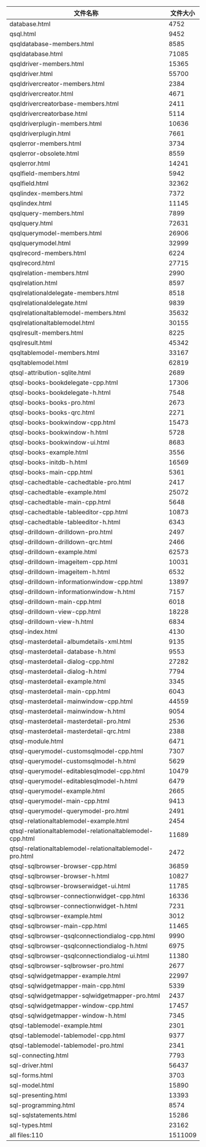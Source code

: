 文件名称 | 文件大小
---|---
database.html|4752
qsql.html|9452
qsqldatabase-members.html|8585
qsqldatabase.html|71085
qsqldriver-members.html|15365
qsqldriver.html|55700
qsqldrivercreator-members.html|2384
qsqldrivercreator.html|4671
qsqldrivercreatorbase-members.html|2411
qsqldrivercreatorbase.html|5114
qsqldriverplugin-members.html|10636
qsqldriverplugin.html|7661
qsqlerror-members.html|3734
qsqlerror-obsolete.html|8559
qsqlerror.html|14241
qsqlfield-members.html|5942
qsqlfield.html|32362
qsqlindex-members.html|7372
qsqlindex.html|11145
qsqlquery-members.html|7899
qsqlquery.html|72631
qsqlquerymodel-members.html|26906
qsqlquerymodel.html|32999
qsqlrecord-members.html|6224
qsqlrecord.html|27715
qsqlrelation-members.html|2990
qsqlrelation.html|8597
qsqlrelationaldelegate-members.html|8518
qsqlrelationaldelegate.html|9839
qsqlrelationaltablemodel-members.html|35632
qsqlrelationaltablemodel.html|30155
qsqlresult-members.html|8225
qsqlresult.html|45342
qsqltablemodel-members.html|33167
qsqltablemodel.html|62819
qtsql-attribution-sqlite.html|2689
qtsql-books-bookdelegate-cpp.html|17306
qtsql-books-bookdelegate-h.html|7548
qtsql-books-books-pro.html|2673
qtsql-books-books-qrc.html|2271
qtsql-books-bookwindow-cpp.html|15473
qtsql-books-bookwindow-h.html|5728
qtsql-books-bookwindow-ui.html|8683
qtsql-books-example.html|3556
qtsql-books-initdb-h.html|16569
qtsql-books-main-cpp.html|5361
qtsql-cachedtable-cachedtable-pro.html|2417
qtsql-cachedtable-example.html|25072
qtsql-cachedtable-main-cpp.html|5648
qtsql-cachedtable-tableeditor-cpp.html|10873
qtsql-cachedtable-tableeditor-h.html|6343
qtsql-drilldown-drilldown-pro.html|2497
qtsql-drilldown-drilldown-qrc.html|2466
qtsql-drilldown-example.html|62573
qtsql-drilldown-imageitem-cpp.html|10031
qtsql-drilldown-imageitem-h.html|6532
qtsql-drilldown-informationwindow-cpp.html|13897
qtsql-drilldown-informationwindow-h.html|7157
qtsql-drilldown-main-cpp.html|6018
qtsql-drilldown-view-cpp.html|18228
qtsql-drilldown-view-h.html|6834
qtsql-index.html|4130
qtsql-masterdetail-albumdetails-xml.html|9135
qtsql-masterdetail-database-h.html|9553
qtsql-masterdetail-dialog-cpp.html|27282
qtsql-masterdetail-dialog-h.html|7794
qtsql-masterdetail-example.html|3345
qtsql-masterdetail-main-cpp.html|6043
qtsql-masterdetail-mainwindow-cpp.html|44559
qtsql-masterdetail-mainwindow-h.html|9054
qtsql-masterdetail-masterdetail-pro.html|2536
qtsql-masterdetail-masterdetail-qrc.html|2388
qtsql-module.html|6471
qtsql-querymodel-customsqlmodel-cpp.html|7307
qtsql-querymodel-customsqlmodel-h.html|5629
qtsql-querymodel-editablesqlmodel-cpp.html|10479
qtsql-querymodel-editablesqlmodel-h.html|6479
qtsql-querymodel-example.html|2665
qtsql-querymodel-main-cpp.html|9413
qtsql-querymodel-querymodel-pro.html|2491
qtsql-relationaltablemodel-example.html|2454
qtsql-relationaltablemodel-relationaltablemodel-cpp.html|11689
qtsql-relationaltablemodel-relationaltablemodel-pro.html|2472
qtsql-sqlbrowser-browser-cpp.html|36859
qtsql-sqlbrowser-browser-h.html|10827
qtsql-sqlbrowser-browserwidget-ui.html|11785
qtsql-sqlbrowser-connectionwidget-cpp.html|16336
qtsql-sqlbrowser-connectionwidget-h.html|7231
qtsql-sqlbrowser-example.html|3012
qtsql-sqlbrowser-main-cpp.html|11465
qtsql-sqlbrowser-qsqlconnectiondialog-cpp.html|9990
qtsql-sqlbrowser-qsqlconnectiondialog-h.html|6975
qtsql-sqlbrowser-qsqlconnectiondialog-ui.html|11380
qtsql-sqlbrowser-sqlbrowser-pro.html|2677
qtsql-sqlwidgetmapper-example.html|22997
qtsql-sqlwidgetmapper-main-cpp.html|5339
qtsql-sqlwidgetmapper-sqlwidgetmapper-pro.html|2437
qtsql-sqlwidgetmapper-window-cpp.html|17457
qtsql-sqlwidgetmapper-window-h.html|7345
qtsql-tablemodel-example.html|2301
qtsql-tablemodel-tablemodel-cpp.html|9377
qtsql-tablemodel-tablemodel-pro.html|2341
sql-connecting.html|7793
sql-driver.html|56437
sql-forms.html|3703
sql-model.html|15890
sql-presenting.html|13393
sql-programming.html|8574
sql-sqlstatements.html|15286
sql-types.html|23162
all files:110|1511009
